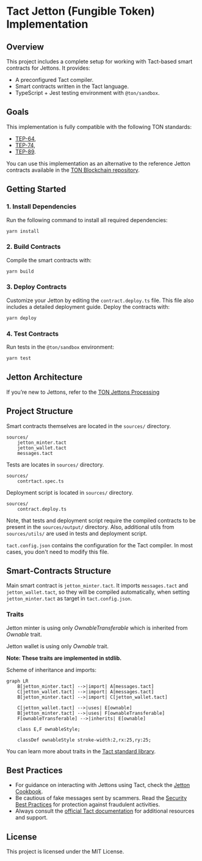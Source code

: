 # Tact Jetton (Fungible Token) Implementation

## Overview

This project includes a complete setup for working with Tact-based smart contracts for Jettons. It provides:

- A preconfigured Tact compiler.
- Smart contracts written in the Tact language.
- TypeScript + Jest testing environment with `@ton/sandbox`.

## Goals

This implementation is fully compatible with the following TON standards:
- [TEP-64](https://github.com/ton-blockchain/TEPs/blob/master/text/0064-token-data-standard.md),
- [TEP-74](https://github.com/ton-blockchain/TEPs/blob/master/text/0074-jettons-standard.md),
- [TEP-89](https://github.com/ton-blockchain/TEPs/blob/master/text/0089-jetton-wallet-discovery.md).

You can use this implementation as an alternative to the reference Jetton contracts available in the [TON Blockchain repository](https://github.com/ton-blockchain/token-contract).

## Getting Started

### 1. Install Dependencies

Run the following command to install all required dependencies:

```bash
yarn install
```

### 2. Build Contracts

Compile the smart contracts with:

```bash
yarn build
```

### 3. Deploy Contracts

Customize your Jetton by editing the `contract.deploy.ts` file. This file also includes a detailed deployment guide. Deploy the contracts with:

```bash
yarn deploy
```

### 4. Test Contracts

Run tests in the `@ton/sandbox` environment:

```bash
yarn test
```
## Jetton Architecture

If you’re new to Jettons, refer to the [TON Jettons Processing](https://docs.ton.org/develop/dapps/asset-processing/jettons)

## Project Structure

Smart contracts themselves are located in the `sources/` directory.
```
sources/
    jetton_minter.tact 
    jetton_wallet.tact
    messages.tact 
```


Tests are locates in `sources/` directory.
```
sources/
    contrtact.spec.ts
```

Deployment script is located in `sources/` directory.
```
sources/
    contract.deploy.ts
```

Note, that tests and deployment script require the compiled contracts to be present in the `sources/output/` directory.
Also, additional utils from `sources/utils/` are used in tests and deployment script.

`tact.config.json` contains the configuration for the Tact compiler. In most cases, you don't need to modify this file.

## Smart-Contracts Structure

Main smart contract is `jetton_minter.tact`. It imports `messages.tact` and `jetton_wallet.tact`, so they will be compiled automatically, when setting `jetton_minter.tact` as target in `tact.config.json`.
### Traits
Jetton minter is using only *OwnableTransferable* which is inherited from *Ownable* trait.

Jetton wallet is using only *Ownable* trait.

**Note: These traits are implemented in stdlib.**

Scheme of inheritance and imports:
```mermaid
graph LR
    B[jetton_minter.tact] -->|import| A[messages.tact]
    C[jetton_wallet.tact] -->|import| A[messages.tact]
    B[jetton_minter.tact] -->|import| C[jetton_wallet.tact]

    C[jetton_wallet.tact] -->|uses| E[ownable]
    B[jetton_minter.tact] -->|uses| F[ownableTransferable]
    F[ownableTransferable] -->|inherits| E[ownable]

    class E,F ownableStyle;

    classDef ownableStyle stroke-width:2,rx:25,ry:25;

```
You can learn more about traits in the [Tact standard library](https://docs.tact-lang.org/ref/standard-libraries/).

## Best Practices

- For guidance on interacting with Jettons using Tact, check the [Jetton Cookbook](https://docs.tact-lang.org/cookbook/jettons/).
- Be cautious of fake messages sent by scammers. Read the [Security Best Practices](https://docs.tact-lang.org/book/security-best-practices/) for protection against fraudulent activities.
- Always consult the [official Tact documentation](https://docs.tact-lang.org/) for additional resources and support.

## License

This project is licensed under the MIT License.
